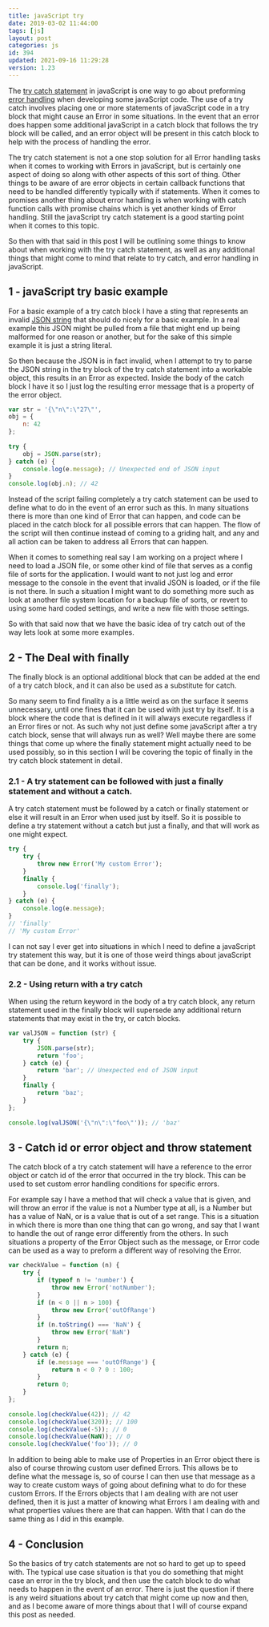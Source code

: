 ```yaml
---
title: javaScript try
date: 2019-03-02 11:44:00
tags: [js]
layout: post
categories: js
id: 394
updated: 2021-09-16 11:29:28
version: 1.23
---
```


The [try catch statement](https://developer.mozilla.org/en-US/docs/Web/JavaScript/Reference/Statements/try...catch) in javaScript is one way to go about preforming [error handling](https://rollbar.com/guides/javascript-exception-handling/) when developing some javaScript code. The use of a try catch involves placing one or more statements of javaScript code in a try block that might cause an Error in some situations. In the event that an error does happen some additional javaScript in a catch block that follows the try block will be called, and an error object will be present in this catch block to help with the process of handling the error.

The try catch statement is not a one stop solution for all Error handling tasks when it comes to working with Errors in javaScript, but is certainly one aspect of doing so along with other aspects of this sort of thing. Other things to be aware of are error objects in certain callback functions that need to be handled differently typically with if statements. When it comes to promises another thing about error handling is when working with catch function calls with promise chains which is yet another kinds of Error handling. Still the javaScript try catch statement is a good starting point when it comes to this topic. 

So then with that said in this post I will be outlining some things to know about when working with the try catch statement, as well as any additional things that might come to mind that relate to try catch, and error handling in javaScript.

<!-- more -->

## 1 - javaScript try basic example

For a basic example of a try catch block I have a sting that represents an invalid [JSON string](/2020/02/28/js-json-parse/) that should do nicely for a basic example. In a real example this JSON might be pulled from a file that might end up being malformed for one reason or another, but for the sake of this simple example it is just a string literal. 

So then because the JSON is in fact invalid, when I attempt to try to parse the JSON string in the try block of the try catch statement into a workable object, this results in an Error as expected. Inside the body of the catch block I have it so I just log the resulting error message that is a property of the error object.

```js
var str = '{\"n\":\"27\"',
obj = {
    n: 42
};
 
try {
    obj = JSON.parse(str);
} catch (e) {
    console.log(e.message); // Unexpected end of JSON input
}
console.log(obj.n); // 42
```

Instead of the script failing completely a try catch statement can be used to define what to do in the event of an error such as this. In many situations there is more than one kind of Error that can happen, and code can be placed in the catch block for all possible errors that can happen. The flow of the script will then continue instead of coming to a griding halt, and any and all action can be taken to address all Errors that can happen.

When it comes to something real say I am working on a project where I need to load a JSON file, or some other kind of file that serves as a config file of sorts for the application. I would want to not just log and error message to the console in the event that invalid JSON is loaded, or if the file is not there. In such a situation I might want to do something more such as look at another file system location for a backup file of sorts, or revert to using some hard coded settings, and write a new file with those settings.

So with that said now that we have the basic idea of try catch out of the way lets look at some more examples.

## 2 - The Deal with finally

The finally block is an optional additional block that can be added at the end of a try catch block, and it can also be used as a substitute for catch.

So many seem to find finality a is a little weird as on the surface it seems unnecessary, until one fines that it can be used with just try by itself. It is a block where the code that is defined in it will always execute regardless if an Error fires or not. As such why not just define some javaScript after a try catch block, sense that will always run as well? Well maybe there are some things that come up where the finally statement might actually need to be used possibly, so in this section I will be covering the topic of finally in the try catch block statement in detail.

### 2.1 - A try statement can be followed with just a finally statement and without a catch.

A try catch statement must be followed by a catch or finally statement or else it will result in an Error when used just by itself. So it is possible to define a try statement without a catch but just a finally, and that will work as one might expect.

```js
try {
    try {
        throw new Error('My custom Error');
    }
    finally {
        console.log('finally');
    }
} catch (e) {
    console.log(e.message);
}
// 'finally'
// 'My custom Error'
```

I can not say I ever get into situations in which I need to define a javaScript try statement this way, but it is one of those weird things about javaScript that can be done, and it works without issue.

### 2.2 - Using return with a try catch

When using the return keyword in the body of a try catch block, any return statement used in the finally block will supersede any additional return statements that may exist in the try, or catch blocks. 

```js
var valJSON = function (str) {
    try {
        JSON.parse(str);
        return 'foo';
    } catch (e) {
        return 'bar'; // Unexpected end of JSON input
    }
    finally {
        return 'baz';
    }
};
 
console.log(valJSON('{\"n\":\"foo\"')); // 'baz'
```

## 3 - Catch id or error object and throw statement

The catch block of a try catch statement will have a reference to the error object or catch id of the error that occurred in the try block. This can be used to set custom error handling conditions for specific errors.

For example say I have a method that will check a value that is given, and will throw an error if the value is not a Number type at all, is a Number but has a value of NaN, or is a value that is out of a set range. This is a situation in which there is more than one thing that can go wrong, and say that I want to handle the out of range error differently from the others. In such situations a property of the Error Object such as the message, or Error code can be used as a way to preform a different way of resolving the Error.

```js
var checkValue = function (n) {
    try {
        if (typeof n != 'number') {
            throw new Error('notNumber');
        }
        if (n < 0 || n > 100) {
            throw new Error('outOfRange')
        }
        if (n.toString() === 'NaN') {
            throw new Error('NaN')
        }
        return n;
    } catch (e) {
        if (e.message === 'outOfRange') {
            return n < 0 ? 0 : 100;
        }
        return 0;
    }
};
 
console.log(checkValue(42)); // 42
console.log(checkValue(320)); // 100
console.log(checkValue(-5)); // 0
console.log(checkValue(NaN)); // 0
console.log(checkValue('foo')); // 0
```

In addition to being able to make use of Properties in an Error object there is also of course throwing custom user defined Errors. This allows be to define what the message is, so of course I can then use that message as a way to create custom ways of going about defining what to do for these custom Errors. If the Errors objects that I am dealing with are not user defined, then it is just a matter of knowing what Errors I am dealing with and what properties values there are that can happen. With that I can do the same thing as I did in this example.

## 4 - Conclusion

So the basics of try catch statements are not so hard to get up to speed with. The typical use case situation is that you do something that might case an error in the try block, and then use the catch block to do what needs to happen in the event of an error. There is just the question if there is any weird situations about try catch that might come up now and then, and as I become aware of more things about that I will of course expand this post as needed.
